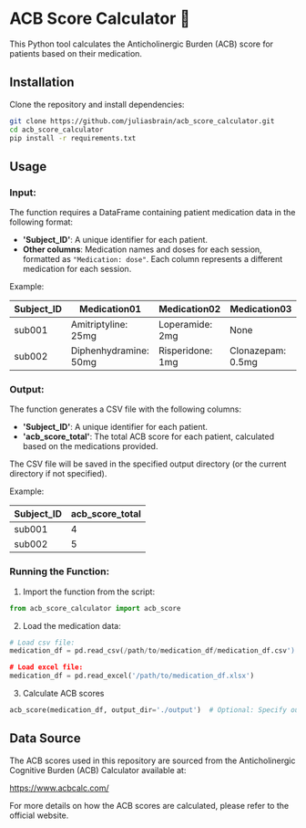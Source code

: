 # ACB Score Calculator 💊

This Python tool calculates the Anticholinergic Burden (ACB) score for patients based on their medication.


## Installation

Clone the repository and install dependencies:
```bash
git clone https://github.com/juliasbrain/acb_score_calculator.git
cd acb_score_calculator
pip install -r requirements.txt
```

## Usage

### Input:
The function requires a DataFrame containing patient medication data in the following format:

- **'Subject_ID'**: A unique identifier for each patient.
- **Other columns**: Medication names and doses for each session, formatted as `"Medication: dose"`. Each column represents a different medication for each session.

Example:

| Subject_ID | Medication01               | Medication02             | Medication03             |
|------------|----------------------------|--------------------------|--------------------------|
| sub001     | Amitriptyline: 25mg        | Loperamide: 2mg          | None                     |
| sub002     | Diphenhydramine: 50mg      | Risperidone: 1mg         | Clonazepam: 0.5mg        |


### Output:
The function generates a CSV file with the following columns:
- **'Subject_ID'**: A unique identifier for each patient.
- **'acb_score_total'**: The total ACB score for each patient, calculated based on the medications provided.

The CSV file will be saved in the specified output directory (or the current directory if not specified).

Example:

| Subject_ID | acb_score_total | 
|------------|-----------------|
| sub001     | 4               |
| sub002     | 5               | 


### Running the Function:

1. Import the function from the script:
```python
from acb_score_calculator import acb_score
```

2. Load the medication data:
```python
# Load csv file:
medication_df = pd.read_csv(/path/to/medication_df/medication_df.csv')

# Load excel file:
medication_df = pd.read_excel('/path/to/medication_df.xlsx')
```
   
3. Calculate ACB scores
```python
acb_score(medication_df, output_dir='./output')  # Optional: Specify output directory
```
   
## Data Source

The ACB scores used in this repository are sourced from the Anticholinergic Cognitive Burden (ACB) Calculator available at:

https://www.acbcalc.com/

For more details on how the ACB scores are calculated, please refer to the official website.
